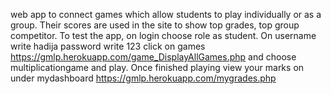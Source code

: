 web app to connect games which allow students to play individually or as a group. Their scores are used in the site to show top grades, top group competitor. To test the app, on login choose role as student. On username write hadija  password write 123  click on games https://gmlp.herokuapp.com/game_DisplayAllGames.php and choose multiplicationgame and play. Once finished playing view your marks on  under mydashboard  https://gmlp.herokuapp.com/mygrades.php
